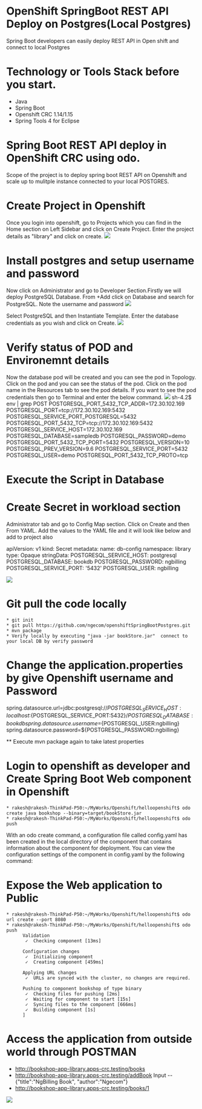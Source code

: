 #  OpenShift SpringBoot REST API Deploy on Postgres(Local Postgres)

Spring Boot developers can easily deploy REST API in Open shift and connect to local Postgres

# Technology or Tools Stack before you start.
  * Java
  * Spring Boot
  * Openshift CRC 1.14/1.15
  * Spring Tools 4 for Eclipse
  
# Spring Boot REST API deploy in OpenShift CRC using odo.

Scope of the project is to deploy spring boot REST API on Openshift and scale up to mulitple instance connected to your local POSTGRES.

# Create Project in Openshift

Once you login into openshift, go to Projects which you can find in the Home section on Left Sidebar and click on Create Project. 
Enter the project details as "library" and click on create.
<img src="https://github.com/ngecom/openshiftSpringBootPostgres/blob/master/CreateProject.png">

# Install postgres and setup username and password
  Now click on Administrator and go to Developer Section.Firstly we will deploy PostgreSQL Database. From +Add click on Database and search for PostgreSQL.
  Note the username and password
<img src="https://github.com/ngecom/openshiftSpringBootPostgres/blob/master/postgres-persistent.png">

Select PostgreSQL and then Instantiate Template. Enter the database credentials as you wish and click on Create.
<img src="hhttps://github.com/ngecom/openshiftSpringBootPostgres/blob/master/PostgresTemplate.png">

# Verify status of POD and Environemnt details
Now the database pod will be created and you can see the pod in Topology. Click on the pod and you can see the status of the pod. Click on the pod name in the Resources tab to see the pod details.
If you want to see the pod credentials then go to Terminal and enter the below command.
<img src="https://github.com/ngecom/openshiftSpringBootPostgres/blob/master/VerifyEnvVariables.png">
  sh-4.2$ env | grep POST
      POSTGRESQL_PORT_5432_TCP_ADDR=172.30.102.169
      POSTGRESQL_PORT=tcp://172.30.102.169:5432
      POSTGRESQL_SERVICE_PORT_POSTGRESQL=5432
      POSTGRESQL_PORT_5432_TCP=tcp://172.30.102.169:5432
      POSTGRESQL_SERVICE_HOST=172.30.102.169
      POSTGRESQL_DATABASE=sampledb
      POSTGRESQL_PASSWORD=demo
      POSTGRESQL_PORT_5432_TCP_PORT=5432
      POSTGRESQL_VERSION=10
      POSTGRESQL_PREV_VERSION=9.6
      POSTGRESQL_SERVICE_PORT=5432
      POSTGRESQL_USER=demo
      POSTGRESQL_PORT_5432_TCP_PROTO=tcp
# Execute the Script in Database      
  <href src="https://github.com/ngecom/openshiftSpringBootPostgres/blob/master/sql/createTable.sql">
 
#  Create Secret in workload section

Administrator tab and go to Config Map section. Click on Create and then From YAML. Add the values to the YAML file and it will look like below and 
add to project also

 apiVersion: v1
 kind: Secret
 metadata:
   name: db-config
   namespace: library
 type: Opaque
 stringData:
   POSTGRESQL_SERVICE_HOST: postgresql
   POSTGRESQL_DATABASE: bookdb
   POSTGRESQL_PASSWORD: ngbilling
   POSTGRESQL_SERVICE_PORT: '5432'
   POSTGRESQL_USER: ngbilling
   
<img src="https://github.com/ngecom/openshiftSpringBootPostgres/blob/master/ConfigMap.png">  

# Git pull the code locally
    * git init
    * git pull https://github.com/ngecom/openshiftSpringBootPostgres.git
    * mvn package
    * Verify locally by executing "java -jar bookStore.jar"  connect to your local DB by verify password
    
# Change the application.properties by give Openshift username and Password 
  spring.datasource.url=jdbc:postgresql://${POSTGRESQL_SERVICE_HOST:localhost}:${POSTGRESQL_SERVICE_PORT:5432}/${POSTGRESQL_DATABASE:bookdb}
  spring.datasource.username=${POSTGRESQL_USER:ngbilling}
  spring.datasource.password=${POSTGRESQL_PASSWORD:ngbilling}
  
  ** Execute mvn package again to take latest properties
  
# Login to openshift as developer and Create Spring Boot Web component in Openshift

    * rakesh@rakesh-ThinkPad-P50:~/MyWorks/Openshift/helloopenshift$ odo create java bookshop --binary=target/bookStore.jar
    * rakesh@rakesh-ThinkPad-P50:~/MyWorks/Openshift/helloopenshift$ odo push
 
With an odo create command, a configuration file called config.yaml has been created in the local directory of the component that contains information about the component for deployment. You can view the configuration settings of the component in config.yaml by the following command:
     
# Expose the Web application to Public
    * rakesh@rakesh-ThinkPad-P50:~/MyWorks/Openshift/helloopenshift$ odo url create --port 8080
    * rakesh@rakesh-ThinkPad-P50:~/MyWorks/Openshift/helloopenshift$ odo push
          Validation
           ✓  Checking component [13ms]

          Configuration changes
           ✓  Initializing component
           ✓  Creating component [459ms]

          Applying URL changes
           ✓  URLs are synced with the cluster, no changes are required.

          Pushing to component bookshop of type binary
           ✓  Checking files for pushing [2ms]
           ✓  Waiting for component to start [15s]
           ✓  Syncing files to the component [666ms]
           ✓  Building component [1s]
          ]

# Access the application from outside world through POSTMAN
  * http://bookshop-app-library.apps-crc.testing/books
  * http://bookshop-app-library.apps-crc.testing/addBook
      Input -- {"title":"NgBilling Book", "author":"Ngecom"}
  * http://bookshop-app-library.apps-crc.testing/books/1    
 <img src="https://github.com/ngecom/openshiftSpringBootPostgres/blob/master/postman-findByBook.png">  
     
